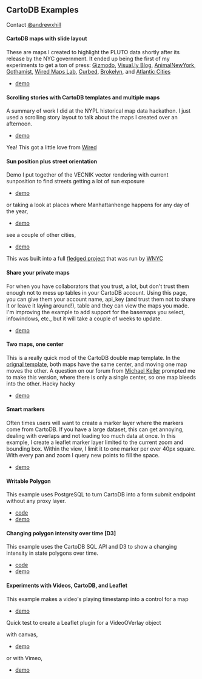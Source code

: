 ## CartoDB Examples

Contact [@andrewxhill](http://twitter.com/andrewxhill)

#### CartoDB maps with slide layout

These are maps I created to highlight the PLUTO data shortly after its release by the NYC government. It ended up being the first of my experiments to get a ton of press: [Gizmodo](http://gizmodo.com/see-nyc-from-a-new-angle-with-these-awesomely-nerdy-map-1093545954), [Visual.ly Blog](http://blog.visual.ly/visualizing-nycs-mappluto-database/), [AnimalNewYork](http://animalnewyork.com/2013/this-nyc-open-data-map-is-mind-bogglingly-comprehensive/), [Gothamist](http://gothamist.com/2013/08/10/geek_out_with_awesome_digital_maps.php), [Wired Maps Lab](http://www.wired.com/wiredscience/2013/08/nyc-pluto-data-map-party/), [Curbed](http://ny.curbed.com/archives/2013/08/09/boring_new_york_city_tax_data_makes_for_nonboring_maps.php), [Brokelyn](http://brokelyn.com/new-project-takes-boring-tax-data-and-turns-it-into-cool-maps-about-nyc/), and [Atlantic Cities](http://www.theatlanticcities.com/technology/2013/08/visual-proof-geographic-data-really-should-be-free/6529/)

 - [demo](http://andrewxhill.github.io/cartodb-examples/scroll-story/pluto/index.html)

#### Scrolling stories with CartoDB templates and multiple maps

A summary of work I did at the NYPL historical map data hackathon. I just used a scrolling story layout to talk about the maps I created over an afternoon.

 - [demo](http://andrewxhill.github.io/cartodb-examples/scroll-story/basic/index.html)

Yea! This got a little love from [Wired](http://www.wired.com/wiredscience/2013/10/phone-map-game-new-york-city/)

#### Sun position plus street orientation

Demo I put together of the VECNIK vector rendering with current sunposition to find streets getting a lot of sun exposure

 - [demo](http://andrewxhill.github.io/cartodb-examples/manhattanhenge/today.html)

or taking a look at places where Manhattanhenge happens for any day of the year,

 - [demo](http://andrewxhill.github.io/cartodb-examples/manhattanhenge/year.html)

see a couple of other cities,

 - [demo](http://andrewxhill.github.io/cartodb-examples/manhattanhenge/index.html)

This was built into a full [fledged project](http://nychenge.com) that was run by [WNYC](http://www.wnyc.org/articles/wnyc-news/2013/jul/12/yes-manhattanhenge-also-park-slopehenge/)

#### Share your private maps

For when you have collaborators that you trust, a lot, but don't trust them enough not to mess up tables in your CartoDB account. Using this page, you can give them your account name, api_key (and trust them not to share it or leave it laying around!), table and they can view the maps you made. I'm improving the example to add support for the basemaps you select, infowindows, etc., but it will take a couple of weeks to update.

 - [demo](http://andrewxhill.github.io/cartodb-examples/private-maps/index.html)

#### Two maps, one center

This is a really quick mod of the CartoDB double map template. In the [orignal template](http://cartodb.github.io/cartodb-publishing-templates/doublemap/), both maps have the same center, and moving one map moves the other. A question on our forum from [Michael Keller](https://twitter.com/mhkeller) prompted me to make this version, where there is only a single center, so one map bleeds into the other. Hacky hacky

 - [demo](http://andrewxhill.github.io/cartodb-examples/double-map-alt/index.html)

#### Smart markers

Often times users will want to create a marker layer where the markers come from CartoDB. If you have a large dataset, this can get annoying, dealing with overlaps and not loading too much data at once. In this example, I create a leaflet marker layer limited to the current zoom and bounding box. Within the view, I limit it to one marker per ever 40px square. With every pan and zoom I query new points to fill the space. 

 - [demo](http://andrewxhill.github.io/cartodb-examples/smart-markers/index.html)

#### Writable Polygon

This example uses PostgreSQL to turn CartoDB into a form submit endpoint without any proxy layer.

 - [code](http://github.com/andrewxhill/cartodb-examples/blob/master/writable)
 - [demo](http://andrewxhill.github.io/cartodb-examples/writable/index.html)

#### Changing polygon intensity over time [D3]

This example uses the CartoDB SQL API and D3 to show a changing intensity in state polygons over time.

 - [code](http://github.com/andrewxhill/cartodb-examples/blob/master/intensity-time)
 - [demo](http://andrewxhill.github.io/cartodb-examples/intensity-time/index.html)

#### Experiments with Videos, CartoDB, and Leaflet

This example makes a video's playing timestamp into a control for a map

 - [demo](http://andrewxhill.github.io/cartodb-examples/videomap/html5/index.html)

Quick test to create a Leaflet plugin for a VideoOVerlay object

with canvas,

 - [demo](http://andrewxhill.github.io/cartodb-examples/videomap/inset/index.html)

or with Vimeo,

 - [demo](http://andrewxhill.github.io/cartodb-examples/videomap/video-inset/index.html)



